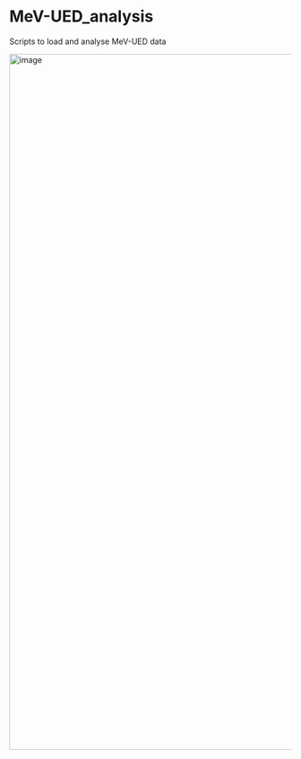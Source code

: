 # MeV-UED_analysis
Scripts to load and analyse MeV-UED data

<img width="1241" alt="image" src="https://user-images.githubusercontent.com/64947225/97061120-8949a400-154a-11eb-87a0-5836f2daad13.png">
